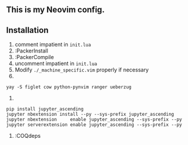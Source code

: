 ## This is my Neovim config.

## Installation

1. comment impatient in `init.lua`
2. :PackerInstall
3. :PackerCompile
1. uncomment impatient in `init.lua`
1. Modify `./_machine_specific.vim` properly if necessary
1. 
```
yay -S figlet cow python-pynvim ranger ueberzug
```
1.
```
pip install jupyter_ascending
jupyter nbextension install --py --sys-prefix jupyter_ascending
jupyter nbextension     enable jupyter_ascending --sys-prefix --py
jupyter serverextension enable jupyter_ascending --sys-prefix --py
```
1. :COQdeps
